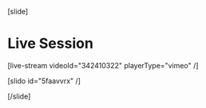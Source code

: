 [slide]
# Live Session

[live-stream videoId="342410322" playerType="vimeo" /]

[slido id="5faavvrx" /]

[/slide]